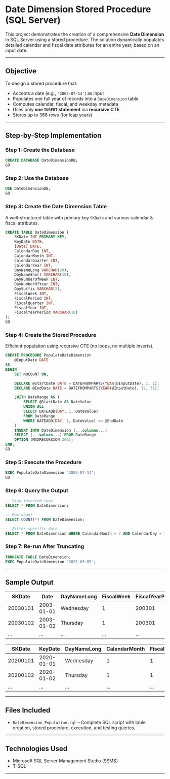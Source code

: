 # Date Dimension Stored Procedure (SQL Server)

This project demonstrates the creation of a comprehensive **Date Dimension** in SQL Server using a stored procedure. The solution dynamically populates detailed calendar and fiscal date attributes for an entire year, based on an input date.

---

## Objective

To design a stored procedure that:
- Accepts a date (e.g., `'2003-07-14'`) as input
- Populates one full year of records into a `DateDimension` table
- Computes calendar, fiscal, and weekday metadata
- Uses only **one `INSERT` statement** via **recursive CTE**
- Stores up to 366 rows (for leap years)

---

## Step-by-Step Implementation

### Step 1: Create the Database
```sql
CREATE DATABASE DateDimensionDB;
GO
```

### Step 2: Use the Database
```sql
USE DateDimensionDB;
GO
```

### Step 3: Create the Date Dimension Table
A well-structured table with primary key `SKDate` and various calendar & fiscal attributes.

```sql
CREATE TABLE DateDimension (
    SKDate INT PRIMARY KEY,
    KeyDate DATE,
    [Date] DATE,
    CalendarDay INT,
    CalendarMonth INT,
    CalendarQuarter INT,
    CalendarYear INT,
    DayNameLong VARCHAR(20),
    DayNameShort VARCHAR(10),
    DayNumberOfWeek INT,
    DayNumberOfYear INT,
    DaySuffix VARCHAR(5),
    FiscalWeek INT,
    FiscalPeriod INT,
    FiscalQuarter INT,
    FiscalYear INT,
    FiscalYearPeriod VARCHAR(10)
);
GO
```

### Step 4: Create the Stored Procedure
Efficient population using recursive CTE (no loops, no multiple inserts).

```sql
CREATE PROCEDURE PopulateDateDimension
    @InputDate DATE
AS
BEGIN
    SET NOCOUNT ON;

    DECLARE @StartDate DATE = DATEFROMPARTS(YEAR(@InputDate), 1, 1);
    DECLARE @EndDate DATE = DATEFROMPARTS(YEAR(@InputDate), 12, 31);

    ;WITH DateRange AS (
        SELECT @StartDate AS DateValue
        UNION ALL
        SELECT DATEADD(DAY, 1, DateValue)
        FROM DateRange
        WHERE DATEADD(DAY, 1, DateValue) <= @EndDate
    )
    INSERT INTO DateDimension (...columns...)
    SELECT (...values...) FROM DateRange
    OPTION (MAXRECURSION 366);
END;
GO
```

### Step 5: Execute the Procedure
```sql
EXEC PopulateDateDimension '2003-07-14';
GO
```

### Step 6: Query the Output
```sql
-- View inserted rows
SELECT * FROM DateDimension;

-- Row count
SELECT COUNT(*) FROM DateDimension;

-- Filter specific date
SELECT * FROM DateDimension WHERE CalendarMonth = 7 AND CalendarDay = 14;
```

### Step 7: Re-run After Truncating
```sql
TRUNCATE TABLE DateDimension;
EXEC PopulateDateDimension '2021-03-05';
```

---

## Sample Output

| SKDate   | Date       | DayNameLong | FiscalWeek | FiscalYearPeriod |
|----------|------------|-------------|-------------|------------------|
| 20030101 | 2003-01-01 | Wednesday   | 1           | 200301           |
| 20030102 | 2003-01-02 | Thursday    | 1           | 200301           |
| ...      | ...        | ...         | ...         | ...              |

| SKDate   | KeyDate   | DayNameLong | CalendarMonth | FiscalWeek |
|----------|-----------|-------------|----------------|-------------|
| 20200101 | 2020-01-01| Wednesday   | 1              | 1           |
| 20200102 | 2020-01-02| Thursday    | 1              | 1           |
| ...      | ...       | ...         | ...            | ...         |

---

## Files Included

- `DateDimension_Population.sql` – Complete SQL script with table creation, stored procedure, execution, and testing queries.

---

## Technologies Used

- Microsoft SQL Server Management Studio (SSMS)
- T-SQL

---
